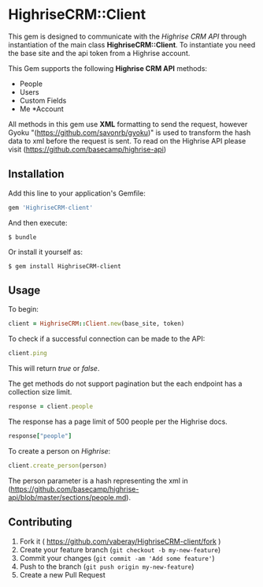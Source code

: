 # HighriseCRM::Client

This gem is designed to communicate with the *Highrise CRM API*
through instantiation of the main class **HighriseCRM::Client**.
To instantiate you need the base site and the api token from a Highrise account.

This Gem supports the following **Highrise CRM API** methods:

* People
* Users
* Custom Fields
* Me
*Account


All methods in this gem use **XML** formatting to send the request, however Gyoku "(https://github.com/savonrb/gyoku)" is used to transform the hash data to xml before the request is sent. To read on the Highrise API please visit (https://github.com/basecamp/highrise-api)

## Installation

Add this line to your application's Gemfile:

```ruby
gem 'HighriseCRM-client'
```

And then execute:

    $ bundle

Or install it yourself as:

    $ gem install HighriseCRM-client

## Usage

To begin:

```ruby
client = HighriseCRM::Client.new(base_site, token)
```
To check if a successful connection can be made to the API:

```ruby
client.ping
```
This will return *true* or *false*.

The get methods  do not support pagination but the each endpoint has a collection size limit.

```ruby
response = client.people
```
The response has a page limit of 500 people per the Highrise docs.
```ruby
response["people"]
```

To create a person on *Highrise*:
```ruby
client.create_person(person)
```
The person parameter is a hash representing the xml in (https://github.com/basecamp/highrise-api/blob/master/sections/people.md).


## Contributing

1. Fork it ( https://github.com/vaberay/HighriseCRM-client/fork )
2. Create your feature branch (`git checkout -b my-new-feature`)
3. Commit your changes (`git commit -am 'Add some feature'`)
4. Push to the branch (`git push origin my-new-feature`)
5. Create a new Pull Request
